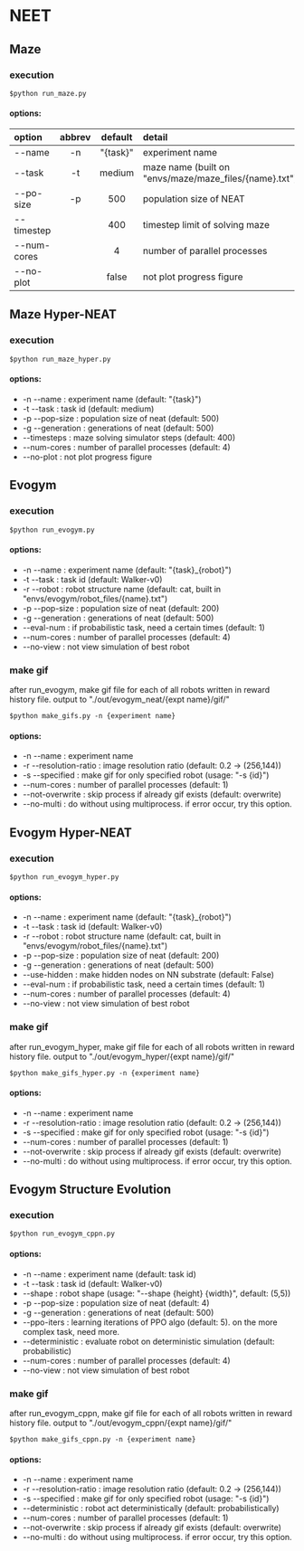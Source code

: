 # NEET


## Maze
### execution
```
$python run_maze.py
```
#### options:
| option      | abbrev  | default   | detail  |
| :---        | :---:   | :---:     | :--     |
| --name      | -n      | "{task}"  | experiment name |
| --task      | -t      | medium    | maze name (built on "envs/maze/maze_files/{name}.txt")) |
| --po-size   | -p      | 500       | population size of NEAT |
| --timestep  |         | 400       | timestep limit of solving maze |
| --num-cores |         | 4         | number of parallel processes |
| --no-plot   |         | false     | not plot progress figure |


## Maze Hyper-NEAT
### execution
```
$python run_maze_hyper.py
```
#### options:
- -n --name         : experiment name (default: "{task}")
- -t --task         : task id (default: medium)
- -p --pop-size     : population size of neat (default: 500)
- -g --generation   : generations of neat (default: 500)
- --timesteps       : maze solving simulator steps (default: 400)
- --num-cores       : number of parallel processes (default: 4)
- --no-plot         : not plot progress figure


## Evogym
### execution
```
$python run_evogym.py
```
#### options:
- -n --name       : experiment name (default: "{task}_{robot}")
- -t --task       : task id (default: Walker-v0)
- -r --robot      : robot structure name (default: cat, built in "envs/evogym/robot_files/{name}.txt")
- -p --pop-size   : population size of neat (default: 200)
- -g --generation : generations of neat (default: 500)
- --eval-num      : if probabilistic task, need a certain times (default: 1)
- --num-cores     : number of parallel processes (default: 4)
- --no-view       : not view simulation of best robot

### make gif
after run_evogym, make gif file for each of all robots written in reward history file.
output to "./out/evogym_neat/{expt name}/gif/"
```
$python make_gifs.py -n {experiment name}
```
#### options:
- -n --name             : experiment name
- -r --resolution-ratio : image resolution ratio (default: 0.2 -> (256,144))
- -s --specified        : make gif for only specified robot (usage: "-s {id}")
- --num-cores           : number of parallel processes (default: 1)
- --not-overwrite       : skip process if already gif exists (default: overwrite)
- --no-multi            : do without using multiprocess. if error occur, try this option.


## Evogym Hyper-NEAT
### execution
```
$python run_evogym_hyper.py
```
#### options:
- -n --name       : experiment name (default: "{task}_{robot}")
- -t --task       : task id (default: Walker-v0)
- -r --robot      : robot structure name (default: cat, built in "envs/evogym/robot_files/{name}.txt")
- -p --pop-size   : population size of neat (default: 200)
- -g --generation : generations of neat (default: 500)
- --use-hidden    : make hidden nodes on NN substrate (default: False)
- --eval-num      : if probabilistic task, need a certain times (default: 1)
- --num-cores     : number of parallel processes (default: 4)
- --no-view       : not view simulation of best robot

### make gif
after run_evogym_hyper, make gif file for each of all robots written in reward history file.
output to "./out/evogym_hyper/{expt name}/gif/"
```
$python make_gifs_hyper.py -n {experiment name}
```
#### options:
- -n --name             : experiment name
- -r --resolution-ratio : image resolution ratio (default: 0.2 -> (256,144))
- -s --specified        : make gif for only specified robot (usage: "-s {id}")
- --num-cores           : number of parallel processes (default: 1)
- --not-overwrite       : skip process if already gif exists (default: overwrite)
- --no-multi            : do without using multiprocess. if error occur, try this option.


## Evogym Structure Evolution
### execution
```
$python run_evogym_cppn.py
```
#### options:
- -n --name       : experiment name (default: task id)
- -t --task       : task id (default: Walker-v0)
- --shape         : robot shape (usage: "--shape {height} {width}", default: (5,5))
- -p --pop-size   : population size of neat (default: 4)
- -g --generation : generations of neat (default: 500)
- --ppo-iters     : learning iterations of PPO algo (default: 5). on the more complex task, need more.
- --deterministic : evaluate robot on deterministic simulation (default: probabilistic)
- --num-cores     : number of parallel processes (default: 4)
- --no-view       : not view simulation of best robot

### make gif
after run_evogym_cppn, make gif file for each of all robots written in reward history file.
output to "./out/evogym_cppn/{expt name}/gif/"
```
$python make_gifs_cppn.py -n {experiment name}
```
#### options:
- -n --name             : experiment name
- -r --resolution-ratio : image resolution ratio (default: 0.2 -> (256,144))
- -s --specified        : make gif for only specified robot (usage: "-s {id}")
- --deterministic       : robot act deterministically (default: probabilistically)
- --num-cores           : number of parallel processes (default: 1)
- --not-overwrite       : skip process if already gif exists (default: overwrite)
- --no-multi            : do without using multiprocess. if error occur, try this option.
